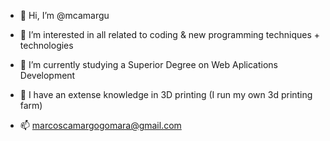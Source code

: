 - 👋 Hi, I’m @mcamargu
- 👀 I’m interested in all related to coding & new programming techniques + technologies 
- 🌱 I’m currently studying a Superior Degree on Web Aplications Development
- 🧱 I have an extense knowledge in 3D printing (I run my own 3d printing farm)

- 📫 marcoscamargogomara@gmail.com

<!---
mcamargu/mcamargu is a ✨ special ✨ repository because its `README.md` (this file) appears on your GitHub profile.
You can click the Preview link to take a look at your changes.
--->
